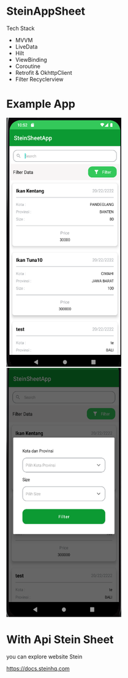 # SteinAppSheet

Tech Stack

- MVVM
- LiveData
- Hilt
- ViewBinding
- Coroutine
- Retrofit & OkhttpClient
- Filter Recyclerview

# Example App

<img src="https://github.com/arbaelbarca/SteinAppSheet/blob/master/1.PNG" width="300" height="650">

<img src="https://github.com/arbaelbarca/SteinAppSheet/blob/master/2.PNG" width="300" height="650">


# With Api Stein Sheet

you can explore website Stein

https://docs.steinhq.com


